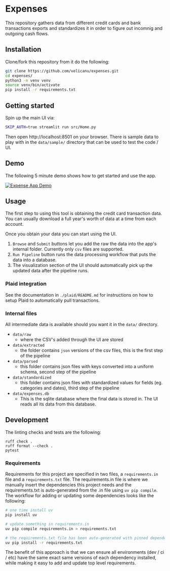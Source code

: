 # Expenses

This repository gathers data from different credit cards and bank  transactions exports
and standardizes it in order to figure out incomnig and outgoing cash flows.

## Installation

Clone/fork this repository from it do the following:

```bash
git clone https://github.com/velicanu/expenses.git
cd expenses/
python3 -m venv venv
source venv/bin/activate
pip install -r requirements.txt
```

## Getting started

Spin up the main UI via:

```bash
SKIP_AUTH=true streamlit run src/Home.py
```

Then open http://localhost:8501 on your browser. There is sample data to play with
in the `data/sample/` directory that can be used to test the code / UI.

## Demo

The following 5 minute demo shows how to get started and use the app.

[![Expense App Demo](https://img.youtube.com/vi/R7jQGC20cQg/0.jpg)](https://www.youtube.com/watch?v=R7jQGC20cQg)

## Usage

The first step to using this tool is obtaining the credit card transaction data.
You can usually download a full year's worth of data at a time from each account.

Once you obtain your data you can start using the UI.

1. `Browse` and `Submit` buttons let you add the raw the data into the app's internal folder. Currently only `csv` files are supported.
2. `Run Pipeline` button runs the data processing workflow that puts the data into a database.
3. The visualization section of the UI should automatically pick up the updated data after the pipeline runs.

### Plaid integration

See the documentation in `./plaid/README.md` for instructions on how to setup Plaid to
automatically pull transactions.

### Internal files

All intermediate data is available should you want it in the `data/` directory.
- `data/raw`
  - where the CSV's added through the UI are stored
- `data/extracted`
  - the folder contains `json` versions of the csv files, this is the first step of the pipeline
- `data/parsed`
  - this folder contains json files with keys converted into a uniform schema, second step of the pipeline
- `data/standardized`
  - this folder contains json files with standardized values for fields (eg. categories and dates), third step of the pipeline
- `data/expenses.db`
  - This is the sqlite database where the final data is stored in. The UI reads all its data from this database.

## Development

The linting checks and tests are the following:
```
ruff check .
ruff format --check .
pytest
```

### Requirements

Requirements for this project are specified in two files, a `requirements.in` file and a
`requirements.txt` file. The requirements.in file is where we manually insert the
dependencies this project needs and the requirements.txt is auto-generated from the .in
file using `uv pip compile`. The workflow for adding or updating some dependencies looks
like the following:

```bash
# one time install uv
pip install uv

# update something in requirements.in
uv pip compile requirements.in > requirements.txt

# the requirements.txt file has been auto-generated with pinned dependencies
uv pip install -r requirements.txt
```

The benefit of this approach is that we can ensure all environments (dev / ci / etc)
have the same exact same versions of each dependency installed, while making it easy to
add and update top level requirements.

